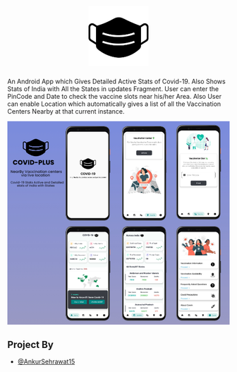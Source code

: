 <h1 align="center">
  <img src="https://github.com/Ankursehrawat15/COVID_Vaccination_Tracker-App/blob/master/ScreenShots/mask.png" width="136" alt="icon">
</h1>

An Android App which Gives Detailed Active Stats of Covid-19. 
Also Shows Stats of India with All the States in updates Fragment.
User can enter the PinCode and Date to check the vaccine slots near his/her Area.
Also User can enable Location which automatically gives a list of all the Vaccination Centers Nearby at that current instance.

![Covid Plus App](https://github.com/Ankursehrawat15/COVID_Vaccination_Tracker-App/blob/master/ScreenShots/image1.jpeg)




 ## Project By
- [@AnkurSehrawat15](https://github.com/Ankursehrawat15)
